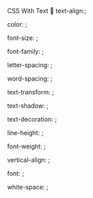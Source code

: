 CSS With Text 📰
text-align:;

color: ;

font-size: ;

font-family: ;

letter-spacing: ;

word-spacing: ;

text-transform: ;

text-shadow: ;

text-decoration: ;

line-height: ;

font-weight: ;

vertical-align: ;

font: ;

white-space: ;
